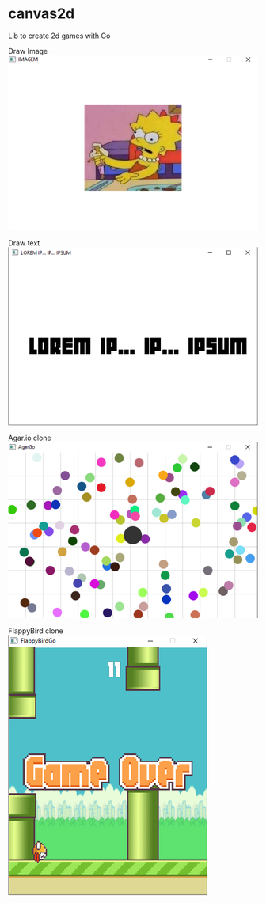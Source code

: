 # canvas2d
Lib to create 2d games with Go

Draw Image
![img](https://github.com/WesleiRamos/canvas2d/blob/master/exemplos/imagem.png)

Draw text
![text](https://github.com/WesleiRamos/canvas2d/blob/master/exemplos/text.png)

Agar.io clone
![example1](https://github.com/WesleiRamos/canvas2d/blob/master/exemplos/agargo.png)

FlappyBird clone
![example2](https://github.com/WesleiRamos/canvas2d/blob/master/exemplos/FlappyBird.png)
